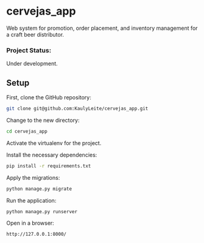 # cervejas_app

Web system for promotion, order placement, and inventory management for a craft beer distributor.

### Project Status:

Under development.

## Setup

First, clone the GitHub repository:

```sh
git clone git@github.com:KaulyLeite/cervejas_app.git
```

Change to the new directory:

```sh
cd cervejas_app
```

Activate the virtualenv for the project.

Install the necessary dependencies:

```sh
pip install -r requirements.txt
```

Apply the migrations:

```sh
python manage.py migrate
```

Run the application:

```sh
python manage.py runserver
```

Open in a browser:

```sh
http://127.0.0.1:8000/
```
